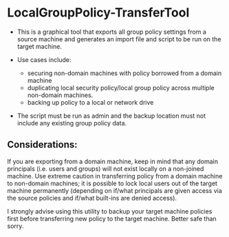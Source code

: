 # LocalGroupPolicy-TransferTool

- This is a graphical tool that exports all group policy settings from a source machine and generates an import file and script to be run on the target machine.

- Use cases include:
  -  securing non-domain machines with policy borrowed from a domain machine
  -  duplicating local security policy/local group policy across multiple non-domain machines.
  -  backing up policy to a local or network drive

- The script must be run as admin and the backup location must not include any existing group policy data.  


## Considerations:

If you are exporting from a domain machine, keep in mind that any domain principals (i.e. users and groups) will not exist locally on a non-joined machine.  Use extreme caution in transferring policy from a domain machine to non-domain machines; it is possible to lock local users out of the target machine permanently (depending on if/what principals are given access via the source policies and if/what built-ins are denied access).  

I strongly advise using this utility to backup your target machine policies first before transferring new policy to the target machine.  Better safe than sorry.  

